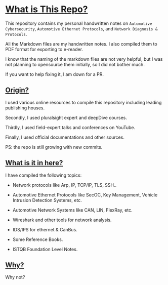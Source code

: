 # <u>What is This Repo?</u>

This repository contains my personal handwritten notes on `Automotive Cybersecurity`, `Automotive Ethernet Protocols`, and `Network Diagnosis & Protocols`.


All the Markdown files are my handwritten notes. I also compiled them to PDF format for exporting to e-reader.

I know that the naming of the markdown files are not very helpful, but I was not planning to opensource them initially, so I did not bother much.

If you want to help fixing it, I am down for a PR.


## <u>Origin?</u>

I used various online resources to compile this repository including leading publishing houses.

Secondly, I used pluralsight expert and deepDive courses.

Thirdly, I used field-expert talks and conferences on YouTube.

Finally, I used official documentations and other sources.

PS: the repo is still growing with new commits.

## <u>What is it in here?</u>

I have compiled the following topics:

- Network protocols like Arp, IP, TCP/IP, TLS, SSH..

- Automotive Ethernet Protocols like SecOC, Key Management, Vehicle Intrusion Detection Systems, etc.

- Automotive Network Systems like CAN, LIN, FlexRay, etc.

- Wireshark and other tools for network analysis.

- IDS/IPS for ethernet & CanBus.

- Some Reference Books.
- ISTQB Foundation Level Notes.


## <u>Why?</u>

Why not?


